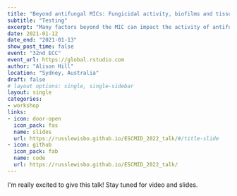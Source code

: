 ```yaml
---
title: "Beyond antifungal MICs: Fungicidal activity, biofilms and tissue distribution"
subtitle: "Testing"
excerpt: "Many factors beyond the MIC can impact the activity of antifungal agents. In this talk, I provide an overview of the importance of fungicidal activity, how biofilms and persister cells contribute to resistance that is not measured by the MIC, and then address the challenged of understanding antifungal PK/PD for deep tissue infections."
date: 2021-01-12
date_end: "2021-01-13"
show_post_time: false
event: "32nd ECC"
event_url: https://global.rstudio.com
author: "Alison Hill"
location: "Sydney, Australia"
draft: false
# layout options: single, single-sidebar
layout: single
categories:
- workshop
links:
- icon: door-open
  icon_pack: fas
  name: slides
  url: https://russlewisbo.github.io/ESCMID_2022_talk/#/title-slide
- icon: github
  icon_pack: fab
  name: code
  url: https://russlewisbo.github.io/ESCMID_2022_talk/
---
```


I'm really excited to give this talk! Stay tuned for video and slides.
